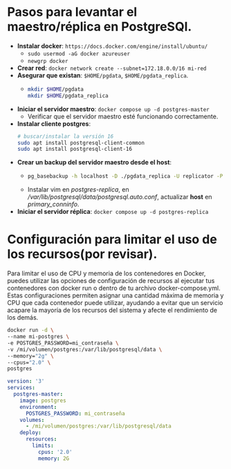 

# Pasos para levantar el maestro/réplica en PostgreSQl.
- **Instalar docker**: `https://docs.docker.com/engine/install/ubuntu/`
  - `sudo usermod -aG docker azureuser`
  - `newgrp docker`
- **Crear red**: `docker network create --subnet=172.18.0.0/16 mi-red`
- **Asegurar que existan**: `$HOME/pgdata`, `$HOME/pgdata_replica`.
  - ```bash
    mkdir $HOME/pgdata
    mkdir $HOME/pgdata_replica
    ```
- **Iniciar el servidor maestro**: `docker compose up -d postgres-master`
  - Verificar que el servidor maestro esté funcionando correctamente.
- **Instalar cliente postgres**:
  ```bash
  # buscar/instalar la versión 16
  sudo apt install postgresql-client-common
  sudo apt install postgresql-client-16
  ```
- **Crear un backup del servidor maestro desde el host**:
  - ```bash
    pg_basebackup -h localhost -D ./pgdata_replica -U replicator -P -v -R --slot=replication_slot
    ```
  - Instalar vim en *postgres-replica*, en */var/lib/postgresql/data/postgresql.auto.conf*, actualizar **host** en *primary_conninfo*.
- **Iniciar el servidor réplica**: `docker compose up -d postgres-replica`


# Configuración para limitar el uso de los recursos(por revisar).
Para limitar el uso de CPU y memoria de los contenedores en Docker, puedes utilizar las opciones de configuración de recursos al ejecutar tus contenedores con docker run o dentro de tu archivo docker-compose.yml. Estas configuraciones permiten asignar una cantidad máxima de memoria y CPU que cada contenedor puede utilizar, ayudando a evitar que un servicio acapare la mayoría de los recursos del sistema y afecte el rendimiento de los demás.
```bash
docker run -d \
--name mi-postgres \
-e POSTGRES_PASSWORD=mi_contraseña \
-v /mi/volumen/postgres:/var/lib/postgresql/data \
--memory="2g" \
--cpus="2.0" \
postgres
```


```yaml
version: '3'
services:
  postgres-master:
    image: postgres
    environment:
      POSTGRES_PASSWORD: mi_contraseña
    volumes:
      - /mi/volumen/postgres:/var/lib/postgresql/data
    deploy:
      resources:
        limits:
          cpus: '2.0'
          memory: 2G

```